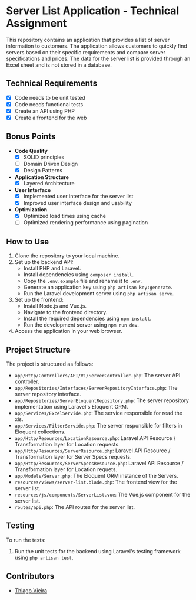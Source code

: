 # Server List Application - Technical Assignment

This repository contains an application that provides a list of server information to customers. The application allows customers to quickly find servers based on their specific requirements and compare server specifications and prices. The data for the server list is provided through an Excel sheet and is not stored in a database.

## Technical Requirements

- [x] Code needs to be unit tested
- [x] Code needs functional tests
- [x] Create an API using PHP
- [x] Create a frontend for the web

## Bonus Points

- **Code Quality**
  - [x] SOLID principles
  - [ ] Domain Driven Design
  - [x] Design Patterns

- **Application Structure**
  - [x] Layered Architecture

- **User Interface**
  - [x] Implemented user interface for the server list
  - [x] Improved user interface design and usability

- **Optimization**
  - [x] Optimized load times using cache
  - [ ] Optimized rendering performance using pagination

## How to Use

1. Clone the repository to your local machine.
2. Set up the backend API:
   - Install PHP and Laravel.
   - Install dependencies using `composer install`.
   - Copy the `.env.example` file and rename it to `.env`.
   - Generate an application key using `php artisan key:generate`.
   - Run the Laravel development server using `php artisan serve`.
3. Set up the frontend:
   - Install Node.js and Vue.js.
   - Navigate to the frontend directory.
   - Install the required dependencies using `npm install`.
   - Run the development server using `npm run dev`.
4. Access the application in your web browser.

## Project Structure

The project is structured as follows:

- `app/Http/Controllers/API/V1/ServerController.php`: The server API controller.
- `app/Repositories/Interfaces/ServerRepositoryInterface.php`: The server repository interface.
- `app/Repositories/ServerEloquentRepository.php`: The server repository implementation using Laravel's Eloquent ORM.
- `app/Services/ExcelServide.php`: The service responsible for read the xls.
- `app/Services/FilterServide.php`: The server responsible for filters in Eloquent collections.
- `app/Http/Resources/LocationResource.php`: Laravel API Resource / Transformation layer for Location requests.
- `app/Http/Resources/ServerResource.php`: Laravel API Resource / Transformation layer for Server Specs requests.
- `app/Http/Resources/ServerSpecsResource.php`: Laravel API Resource / Transformation layer for Location requets.
- `app/Models/Server.php`: The Eloquent ORM instance of the Servers.
- `resources/views/server-list.blade.php`: The frontend view for the server list.
- `resources/js/components/ServerList.vue`: The Vue.js component for the server list.
- `routes/api.php`: The API routes for the server list.

## Testing

To run the tests:

1. Run the unit tests for the backend using Laravel's testing framework using `php artisan test`.

## Contributors

- [Thiago Vieira](https://github.com/thiagomrvieira)
